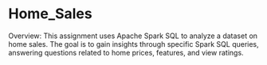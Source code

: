 # Home_Sales
Overview:
  This assignment uses Apache Spark SQL to analyze a dataset on home sales. The goal is to gain insights through specific Spark SQL queries, answering questions related to home prices, features, and view ratings.

